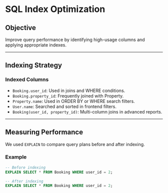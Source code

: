 # SQL Index Optimization

## Objective
Improve query performance by identifying high-usage columns and applying appropriate indexes.

---

## Indexing Strategy

### Indexed Columns
- `Booking.user_id`: Used in joins and WHERE conditions.
- `Booking.property_id`: Frequently joined with Property.
- `Property.name`: Used in ORDER BY or WHERE search filters.
- `User.name`: Searched and sorted in frontend filters.
- `Booking(user_id, property_id)`: Multi-column joins in advanced reports.

---

## Measuring Performance

We used `EXPLAIN` to compare query plans before and after indexing.

### Example

```sql
-- Before indexing
EXPLAIN SELECT * FROM Booking WHERE user_id = 2;

-- After indexing
EXPLAIN SELECT * FROM Booking WHERE user_id = 2;
